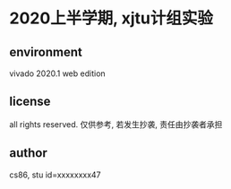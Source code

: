 # 2020上半学期, xjtu计组实验

## environment

vivado 2020.1 web edition

## license

all rights reserved.
仅供参考, 若发生抄袭, 责任由抄袭者承担

## author

cs86, stu id=xxxxxxxx47
